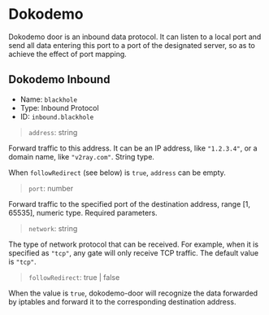 # Dokodemo

Dokodemo door is an inbound data protocol. It can listen to a local port and send all data entering this port to a port of the designated server, so as to achieve the effect of port mapping.


## Dokodemo Inbound
* Name: `blackhole`
* Type: Inbound Protocol
* ID: `inbound.blackhole`

> `address`: string

Forward traffic to this address. It can be an IP address, like `"1.2.3.4"`, or a domain name, like `"v2ray.com"`. String type.

When `followRedirect` (see below) is `true`, `address` can be empty.

> `port`: number

Forward traffic to the specified port of the destination address, range \[1, 65535\], numeric type. Required parameters.

> `network`: string

The type of network protocol that can be received. For example, when it is specified as `"tcp"`, any gate will only receive TCP traffic. The default value is `"tcp"`.

> `followRedirect`: true | false

When the value is `true`, dokodemo-door will recognize the data forwarded by iptables and forward it to the corresponding destination address. 
